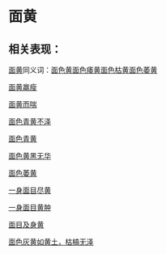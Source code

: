 # 面黄

## 相关表现：

[面黄](https://zuoye.gmzyh.com/search?key=面黄)同义词：[面色黄](https://zuoye.gmzyh.com/search?key=面色黄)[面色痿黄](https://zuoye.gmzyh.com/search?key=面色痿黄)[面色枯黄](https://zuoye.gmzyh.com/search?key=面色枯黄)[面色萎黄](https://zuoye.gmzyh.com/search?key=面色萎黄)
[面黄羸瘦](https://zuoye.gmzyh.com/search?key=面黄羸瘦)
[面黄而喘](https://zuoye.gmzyh.com/search?key=面黄而喘)
[面色青黄不泽](https://zuoye.gmzyh.com/search?key=面色青黄不泽)
[面色青黄](https://zuoye.gmzyh.com/search?key=面色青黄)
[面色黄黑无华](https://zuoye.gmzyh.com/search?key=面色黄黑无华)
[面色萎黄](https://zuoye.gmzyh.com/search?key=面色萎黄)
[一身面目尽黄](https://zuoye.gmzyh.com/search?key=一身面目尽黄)
[一身面目黄肿](https://zuoye.gmzyh.com/search?key=一身面目黄肿)
[面目及身黄](https://zuoye.gmzyh.com/search?key=面目及身黄)
[面色灰黄如黄土，枯槁无泽	](https://zuoye.gmzyh.com/search?key=面色灰黄如黄土，枯槁无泽	)